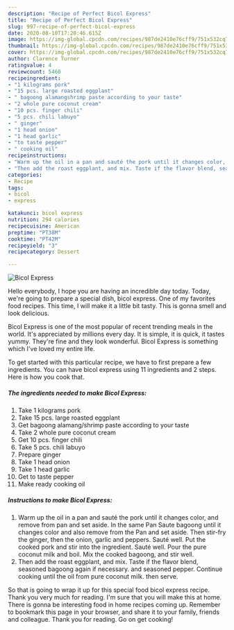 ```yaml
---
description: "Recipe of Perfect Bicol Express"
title: "Recipe of Perfect Bicol Express"
slug: 997-recipe-of-perfect-bicol-express
date: 2020-08-10T17:20:46.615Z
image: https://img-global.cpcdn.com/recipes/987de2410e76cff9/751x532cq70/bicol-express-recipe-main-photo.jpg
thumbnail: https://img-global.cpcdn.com/recipes/987de2410e76cff9/751x532cq70/bicol-express-recipe-main-photo.jpg
cover: https://img-global.cpcdn.com/recipes/987de2410e76cff9/751x532cq70/bicol-express-recipe-main-photo.jpg
author: Clarence Turner
ratingvalue: 4
reviewcount: 5460
recipeingredient:
- "1 kilograms pork"
- "15 pcs. large roasted eggplant"
- " bagoong alamangshrimp paste according to your taste"
- "2 whole pure coconut cream"
- "10 pcs. finger chili"
- "5 pcs. chili labuyo"
- " ginger"
- "1 head onion"
- "1 head garlic"
- "to taste pepper"
- " cooking oil"
recipeinstructions:
- "Warm up the oil in a pan and sauté the pork until it changes color, and remove from pan and set aside. In the same Pan Saute bagoong until it changes color and also remove from the Pan and set aside. Then stir-fry the ginger, then the onion, garlic and peppers. Sauté well. Put the cooked pork and stir into the ingredient. Sauté well. Pour the pure coconut milk and boil. Mix the cooked bagoong, and stir well."
- "Then add the roast eggplant, and mix. Taste if the flavor blend, seasoned bagoong again if necessary. and seasoned pepper. Continue cooking until the oil from pure coconut milk. then serve."
categories:
- Recipe
tags:
- bicol
- express

katakunci: bicol express 
nutrition: 294 calories
recipecuisine: American
preptime: "PT38M"
cooktime: "PT42M"
recipeyield: "3"
recipecategory: Dessert

---
```



![Bicol Express](https://img-global.cpcdn.com/recipes/987de2410e76cff9/751x532cq70/bicol-express-recipe-main-photo.jpg)

Hello everybody, I hope you are having an incredible day today. Today, we're going to prepare a special dish, bicol express. One of my favorites food recipes. This time, I will make it a little bit tasty. This is gonna smell and look delicious.

Bicol Express is one of the most popular of recent trending meals in the world. It's appreciated by millions every day. It is simple, it is quick, it tastes yummy. They're fine and they look wonderful. Bicol Express is something which I've loved my entire life.




To get started with this particular recipe, we have to first prepare a few ingredients. You can have bicol express using 11 ingredients and 2 steps. Here is how you cook that.

<!--inarticleads1-->

##### The ingredients needed to make Bicol Express:

1. Take 1 kilograms pork
1. Take 15 pcs. large roasted eggplant
1. Get  bagoong alamang/shrimp paste according to your taste
1. Take 2 whole pure coconut cream
1. Get 10 pcs. finger chili
1. Take 5 pcs. chili labuyo
1. Prepare  ginger
1. Take 1 head onion
1. Take 1 head garlic
1. Get to taste pepper
1. Make ready  cooking oil




<!--inarticleads2-->

##### Instructions to make Bicol Express:

1. Warm up the oil in a pan and sauté the pork until it changes color, and remove from pan and set aside. In the same Pan Saute bagoong until it changes color and also remove from the Pan and set aside. Then stir-fry the ginger, then the onion, garlic and peppers. Sauté well. Put the cooked pork and stir into the ingredient. Sauté well. Pour the pure coconut milk and boil. Mix the cooked bagoong, and stir well.
1. Then add the roast eggplant, and mix. Taste if the flavor blend, seasoned bagoong again if necessary. and seasoned pepper. Continue cooking until the oil from pure coconut milk. then serve.




So that is going to wrap it up for this special food bicol express recipe. Thank you very much for reading. I'm sure that you will make this at home. There is gonna be interesting food in home recipes coming up. Remember to bookmark this page in your browser, and share it to your family, friends and colleague. Thank you for reading. Go on get cooking!
